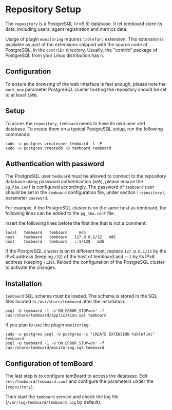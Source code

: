 # Repository Setup

The `repository` is a PostgreSQL (>=9.5) database. It let temboard store its data, including users, agent registration and metrics data.

Usage of plugin `monitoring` requires `tablefunc` extension. This extension is available as part of the extensions shipped with the source code of PostgreSQL, in the `contrib/` directory. Usually, the "contrib" package of PostgreSQL from your Linux distribution has it.

## Configuration

To ensure the browsing of the web interface is fast enough, please note the `work_mem` parameter PostgreSQL cluster hosting the repository should be set to at least `16MB`.

## Setup

To acces the `repository`, `temboard` needs to have its own user and database. To create them on a typical PostgreSQL setup, run the following commands:

```
sudo -u postgres createuser temboard -l -P
sudo -u postgres createdb -O temboard temboard
```

## Authentication with password

The PostgreSQL user `temboard` must be allowed to connect to the repository database using password authentication (`md5`), please ensure the `pg_hba.conf` is configured accordingly. The password of `temboard` user should be set in the `temboard` configuration file, under section `[repository]`, parameter `password`.

For example, if the PostgreSQL cluster is on the same host as temboard, the following lines can be added to the `pg_hba.conf` file.

Insert the following lines before the first line that is not a comment:

```
local   temboard   temboard     md5
host    temboard   temboard   127.0.0.1/32   md5
host    temboard   temboard   ::1/128   md5
```

If the PostgreSQL cluster is on th different host, replace `127.0.0.1/32` by the IPv4 address (keeping `/32`) of the host of temboard and `::1` by its IPv6 address (keeping `/128`). Reload the configuration of the PostgreSQL cluster to activate the changes.

## Installation

`temboard` SQL schema must be loaded. The schema is stored in the SQL files located in `/usr/share/temboard` after the installation:
```
psql -U temboard -1 -v'ON_ERROR_STOP=on' -f /usr/share/temboard/application.sql temboard
```

If you plan to use the plugin `monitoring`:
```
sudo -u postgres psql -U postgres -c "CREATE EXTENSION tablefunc" temboard
psql -U temboard -1 -v'ON_ERROR_STOP=on' -f /usr/share/temboard/monitoring.sql temboard
```

## Configuration of temBoard

The last step is to configure temBoard to access the database. Edit `/etc/temboard/temboard.conf` and configure the parameters under the `[repository]`.

Then start the `temboard` service and check the log file (`/var/log/temboard/temboard.log` by default).

